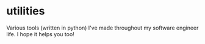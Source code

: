 # utilities
Various tools (written in python) I've made throughout my software engineer life. I hope it helps you too!
